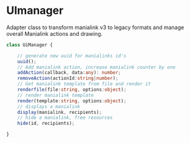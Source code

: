 # UImanager

Adapter class to transform manialink v3 to legacy formats and manage overall Manialink actions and drawing.

```ts
class UiManager {

    // generate new uuid for manialinks id's
    uuid();
    // Add manialink action, increase manialink counter by one
    addAction(callback, data:any): number;
    removeAction(actionId:string|number);
    // Get manialink template from file and render it
    renderfile(file:string, options:object);
    // render manialink template
    render(template:string, options:object);
    // displays a manialink
    display(manialink, recipients);
    // hide a manialink, free resources
    hide(id, recipients);

}


```